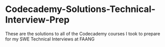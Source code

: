 # Codecademy-Solutions-Technical-Interview-Prep
These are the solutions to all of the Codecademy courses I took to prepare for my SWE Technical Interviews at FAANG
